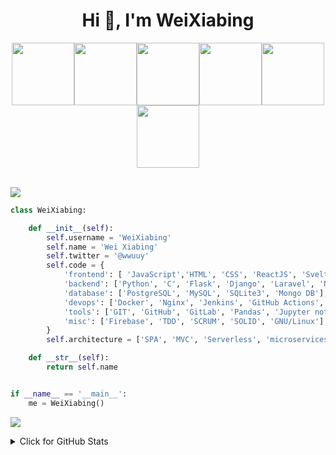<h1 align="center">Hi 👋, I'm WeiXiabing</h1>

<p align="center">
  <img src="https://cdn.jsdelivr.net/gh/weixiabing/weixiabing/file/1.webp" width="100"><img src="https://cdn.jsdelivr.net/gh/weixiabing/weixiabing/file/2.webp" width="100"><img src="https://cdn.jsdelivr.net/gh/weixiabing/weixiabing/file/3.webp" width="100"><img src="https://cdn.jsdelivr.net/gh/weixiabing/weixiabing/file/4.webp" width="100"><img src="https://cdn.jsdelivr.net/gh/weixiabing/weixiabing/file/5.webp" width="100"><img src="https://cdn.jsdelivr.net/gh/weixiabing/weixiabing/file/6.webp" width="100"><br><br>

  
  ![](https://cdn.jsdelivr.net/gh/weixiabing/weixiabing/header_.png)







  


```python
class WeiXiabing:

    def __init__(self):
        self.username = 'WeiXiabing'
        self.name = 'Wei Xiabing'
        self.twitter = '@wwuuy'
        self.code = {
            'frontend': [ 'JavaScript','HTML', 'CSS', 'ReactJS', 'Svelte', 'Boostrap', 'TailWind'],
            'backend': ['Python', 'C', 'Flask', 'Django', 'Laravel', 'NodeJS', 'Odoo'],
            'database': ['PostgreSQL', 'MySQL', 'SQLite3', 'Mongo DB'],
            'devops': ['Docker', 'Nginx', 'Jenkins', 'GitHub Actions', 'AWS', 'Heroku'],
            'tools': ['GIT', 'GitHub', 'GitLab', 'Pandas', 'Jupyter notebook', 'SQLAlchemy', 'Redis', 'Celery'],
            'misc': ['Firebase', 'TDD', 'SCRUM', 'SOLID', 'GNU/Linux']
        }
        self.architecture = ['SPA', 'MVC', 'Serverless', 'microservices']

    def __str__(self):
        return self.name


if __name__ == '__main__':
    me = WeiXiabing()


```
![](https://cdn.jsdelivr.net/gh/weixiabing/weixiabing/assets/github-contribution-grid-snake.svg)               
<details>
<summary>Click for GitHub Stats</summary>
<p>
    <img align='left' alt = "GitHub Stats" src="https://github-readme-stats.vercel.app/api?username=weixiabing&show_icons=true&hide=issues&icon_color=000000&hide_border=true&title_color=5391FE&text_color=555&theme=radical">
    <img align='left' height="170" alt = "Top Language" src="https://github-readme-stats.vercel.app/api/top-langs/?username=weixiabing&hide=html,&hide_border=true&title_color=5391FE&text_color=555&theme=radical"
    ![Count](https://profile-counter.glitch.me/Xhofe/count.svg)
</p>
</details>


